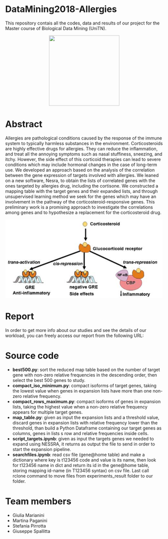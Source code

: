 # DataMining2018-Allergies
This repository contais all the codes, data and results of our project for the Master course of Biological Data Mining (UniTN).
<p align="center">
  <img width="225" height="225" src="https://upload.wikimedia.org/wikipedia/it/thumb/e/e4/Sigillo_Universit%C3%A0_di_Trento.svg/150px-Sigillo_Universit%C3%A0_di_Trento.svg.png">
</p>

# Abstract

Allergies are pathological conditions caused by the response of the immune system to typically harmless substances in the environment. Corticosteroids are highly effective drugs for allergies. They can reduce the inflammation, and treat all the annoying symptoms such as  nasal stuffiness, sneezing, and itchy. However, the side effect of this corticoid therapies can lead to severe conditions which may include hormonal changes in the case of long-term use.
We developed an approach based on the analysis of the correlation between the gene expression of targets involved with allergies. We leaned on a new software, Nesra, to obtain the lists of correlated genes with the ones targeted by allergies drug, including the cortisone. 
We constructed a mapping table with the target genes and their expanded lists, and through unsupervised learning method  we seek for the genes which may have an involvement in the pathway of the corticosteroid-responsive genes. This preliminary work is a promising approach to investigate the correlations among genes and to hypothesize a replacement for the corticosteroid drug.

<p align="center">
  <img src="Cortisone.png">
</p>

# Report

In order to get more info about our studies and see the details of our workload, you can freely access our report from the following URL: 

# Source code

- **best500.py**: sort the reduced map table based on the number of target gene with non-zero relative frequencies in the descending order, then select the best 500 genes to study.
- **compact_iso_minimum.py**: compact isoforms of target genes, taking the lowest value when genes in expansion lists have more than one non-zero relative frequency. 
- **compact_rows_maximum.py**: compact isoforms of genes in expansion lists, taking the highest value when a non-zero relative frequency appears for multiple target genes.
- **map_table.py**: given as input the expansion lists and a threshold value, discard genes in expansion lists with relative frequency lower than the threshold, than build a Python Dataframe containing our target genes as columns, genes in lists s row and relative frequencies inside cells.
- **script_targets.ipynb**: given as input the targets genes we needed to expand using NESSRA, it returns as output the file to send in order to start the expansion pipeline.
- **searchfiles.ipynb**: read csv file (gene@home table) and make a dictionary where key is t123456 code and value is its name, then look for t123456 name in dict and return its id in the gene@home table, storing mapping id-name (in T123456 syntax) on csv file. Last call rclone command to move files from experiments_result folder to our folder.

# Team members

- Giulia Marianini
- Martina Paganini
- Stefania Pirrotta
- Giuseppe Spallitta


